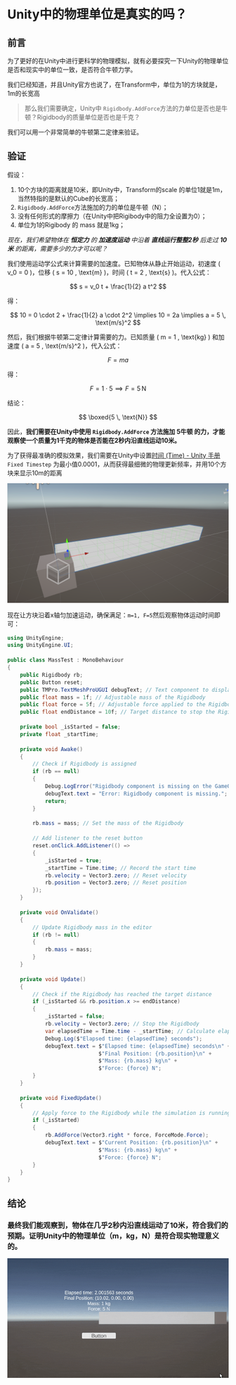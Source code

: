 # Unity中的物理单位是真实的吗？

## 前言

为了更好的在Unity中进行更科学的物理模拟，就有必要探究一下Unity的物理单位是否和现实中的单位一致，是否符合牛顿力学。

我们已经知道，并且Unity官方也说了，在Transform中，单位为1的方块就是，1m的长宽高

> 那么我们需要确定，Unity中 `Rigidbody.AddForce`方法的力单位是否也是牛顿？Rigidbody的质量单位是否也是千克？

我们可以用一个非常简单的牛顿第二定律来验证。

## 验证

假设：

1. 10个方块的距离就是10米，即Unity中，Transform的scale 的单位1就是1m，当然特指的是默认的Cube的长宽高；
2. `Rigidbody.AddForce`方法施加的力的单位是牛顿（N）；
3. 没有任何形式的摩擦力（在Unity中把Rigibody中的阻力全设置为0）；
4. 单位为1的Rigibody 的 mass 就是1kg；

*现在，我们希望物体在 **恒定力** 的 **加速度运动** 中沿着 **直线运行整整2秒** 后走过 **10米** 的距离，需要多少的力才可以呢？*

我们使用运动学公式来计算需要的加速度。已知物体从静止开始运动，初速度 \( v_0 = 0 \)，位移 \( s = 10 \, \text{m} \)，时间 \( t = 2 \, \text{s} \)。代入公式：

$$
s = v_0 t + \frac{1}{2} a t^2
$$

   得：

$$
10 = 0 \cdot 2 + \frac{1}{2} a \cdot 2^2 \implies 10 = 2a \implies a = 5 \, \text{m/s}^2
$$

然后，我们根据牛顿第二定律计算需要的力。已知质量 \( m = 1 \, \text{kg} \) 和加速度 \( a = 5 \, \text{m/s}^2 \)，代入公式：

$$
F = ma
$$

   得：

$$
F = 1 \cdot 5 \implies F = 5 \, \text{N}
$$

结论：

$$
\boxed{5 \, \text{N}}
$$

因此，**我们需要在Unity中使用 `Rigidbody.AddForce` 方法施加 5牛顿 的力，才能观察使一个质量为1千克的物体是否能在2秒内沿直线运动10米。**

为了获得最准确的模拟效果，我们需要在Unity中设置[时间 (Time) - Unity 手册](https://docs.unity.cn/cn/2020.3/Manual/class-TimeManager.html) `Fixed Timestep` 为最小值0.0001，从而获得最细微的物理更新频率，并用10个方块来显示10m的距离

![1750136464921](image/physicsInUnity/1750136464921.png)

现在让方块沿着x轴匀加速运动，确保满足：`m=1, F=5`然后观察物体运动时间即可：

```csharp
using UnityEngine;
using UnityEngine.UI;

public class MassTest : MonoBehaviour
{
    public Rigidbody rb;
    public Button reset;
    public TMPro.TextMeshProUGUI debugText; // Text component to display debug information
    public float mass = 1f; // Adjustable mass of the Rigidbody
    public float force = 5f; // Adjustable force applied to the Rigidbody
    public float endDistance = 10f; // Target distance to stop the Rigidbody

    private bool _isStarted = false;
    private float _startTime;

    private void Awake()
    {
        // Check if Rigidbody is assigned
        if (rb == null)
        {
            Debug.LogError("Rigidbody component is missing on the GameObject.");
            debugText.text = "Error: Rigidbody component is missing.";
            return;
        }

        rb.mass = mass; // Set the mass of the Rigidbody

        // Add listener to the reset button
        reset.onClick.AddListener(() =>
        {
            _isStarted = true;
            _startTime = Time.time; // Record the start time
            rb.velocity = Vector3.zero; // Reset velocity
            rb.position = Vector3.zero; // Reset position
        });
    }

    private void OnValidate()
    {
        // Update Rigidbody mass in the editor
        if (rb != null)
        {
            rb.mass = mass;
        }
    }

    private void Update()
    {
        // Check if the Rigidbody has reached the target distance
        if (_isStarted && rb.position.x >= endDistance)
        {
            _isStarted = false;
            rb.velocity = Vector3.zero; // Stop the Rigidbody
            var elapsedTime = Time.time - _startTime; // Calculate elapsed time
            Debug.Log($"Elapsed time: {elapsedTime} seconds");
            debugText.text = $"Elapsed time: {elapsedTime} seconds\n" +
                             $"Final Position: {rb.position}\n" +
                             $"Mass: {rb.mass} kg\n" +
                             $"Force: {force} N";
        }
    }

    private void FixedUpdate()
    {
        // Apply force to the Rigidbody while the simulation is running
        if (_isStarted)
        {
            rb.AddForce(Vector3.right * force, ForceMode.Force);
            debugText.text = $"Current Position: {rb.position}\n" +
                             $"Mass: {rb.mass} kg\n" +
                             $"Force: {force} N";
        }
    }
}
```

## 结论

### 最终我们能观察到，物体在几乎2秒内沿直线运动了10米，符合我们的预期。证明Unity中的物理单位（m，kg，N）是符合现实物理意义的。

![1750136737644](image/physicsInUnity/1750136737644.gif)
